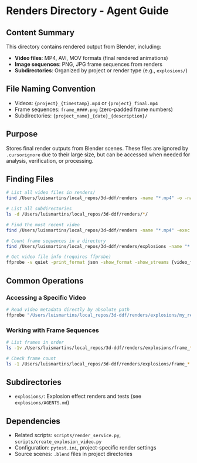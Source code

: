 # Renders Directory - Agent Guide

## Content Summary
This directory contains rendered output from Blender, including:
- **Video files**: MP4, AVI, MOV formats (final rendered animations)
- **Image sequences**: PNG, JPG frame sequences from renders
- **Subdirectories**: Organized by project or render type (e.g., `explosions/`)

## File Naming Convention
- Videos: `{project}_{timestamp}.mp4` or `{project}_final.mp4`
- Frame sequences: `frame_####.png` (zero-padded frame numbers)
- Subdirectories: `{project_name}_{date}_{description}/`

## Purpose
Stores final render outputs from Blender scenes. These files are ignored by `.cursorignore` due to their large size, but can be accessed when needed for analysis, verification, or processing.

## Finding Files

```bash
# List all video files in renders/
find /Users/luismartins/local_repos/3d-ddf/renders -name "*.mp4" -o -name "*.avi" -o -name "*.mov"

# List all subdirectories
ls -d /Users/luismartins/local_repos/3d-ddf/renders/*/

# Find the most recent video
find /Users/luismartins/local_repos/3d-ddf/renders -name "*.mp4" -exec ls -t {} + | head -1

# Count frame sequences in a directory
find /Users/luismartins/local_repos/3d-ddf/renders/explosions -name "*.png" | wc -l

# Get video file info (requires ffprobe)
ffprobe -v quiet -print_format json -show_format -show_streams {video_file}
```

## Common Operations

### Accessing a Specific Video
```bash
# Read video metadata directly by absolute path
ffprobe "/Users/luismartins/local_repos/3d-ddf/renders/explosions/my_render.mp4"
```

### Working with Frame Sequences
```bash
# List frames in order
ls -1v /Users/luismartins/local_repos/3d-ddf/renders/explosions/frame_*.png

# Check frame count
ls -1 /Users/luismartins/local_repos/3d-ddf/renders/explosions/frame_*.png | wc -l
```

## Subdirectories
- `explosions/`: Explosion effect renders and tests (see `explosions/AGENTS.md`)

## Dependencies
- Related scripts: `scripts/render_service.py`, `scripts/create_explosion_video.py`
- Configuration: `pytest.ini`, project-specific render settings
- Source scenes: `.blend` files in project directories
